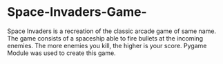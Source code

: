 # Space-Invaders-Game-
Space Invaders is a recreation of the classic arcade game of same name. The game consists of a spaceship able to fire bullets at the incoming enemies. The more enemies you kill, the higher is your score. Pygame Module was used to create this game.
